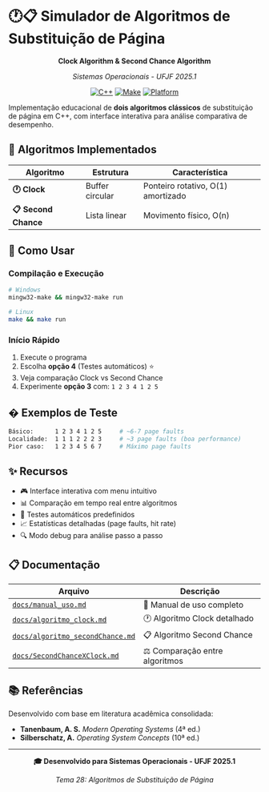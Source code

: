 # 🕐📋 Simulador de Algoritmos de Substituição de Página

<div align="center">

**Clock Algorithm & Second Chance Algorithm**

*Sistemas Operacionais - UFJF 2025.1*

[![C++](https://img.shields.io/badge/C++-11+-blue.svg)](https://isocpp.org/)
[![Make](https://img.shields.io/badge/Build-Make-green.svg)](https://www.gnu.org/software/make/)
[![Platform](https://img.shields.io/badge/Platform-Cross--Platform-orange.svg)](https://github.com/)

</div>

Implementação educacional de **dois algoritmos clássicos** de substituição de página em C++, com interface interativa para análise comparativa de desempenho.

## 🎯 Algoritmos Implementados

| Algoritmo | Estrutura | Característica |
|-----------|-----------|----------------|
| **🕐 Clock** | Buffer circular | Ponteiro rotativo, O(1) amortizado |
| **📋 Second Chance** | Lista linear | Movimento físico, O(n) |

## 🚀 Como Usar

### **Compilação e Execução**
```bash
# Windows
mingw32-make && mingw32-make run

# Linux 
make && make run
```

### **Início Rápido**
1. Execute o programa
2. Escolha **opção 4** (Testes automáticos) ⭐ 
3. Veja comparação Clock vs Second Chance
4. Experimente **opção 3** com: `1 2 3 4 1 2 5`

## � Exemplos de Teste

```bash
Básico:      1 2 3 4 1 2 5     # ~6-7 page faults
Localidade:  1 1 1 2 2 2 3     # ~3 page faults (boa performance)
Pior caso:   1 2 3 4 5 6 7     # Máximo page faults
```

## ✨ Recursos

- 🎮 Interface interativa com menu intuitivo
- 📊 Comparação em tempo real entre algoritmos
- 🧪 Testes automáticos predefinidos
- 📈 Estatísticas detalhadas (page faults, hit rate)
- 🔍 Modo debug para análise passo a passo

## 📋 Documentação

| Arquivo | Descrição |
|---------|-----------|
| [`docs/manual_uso.md`](docs/manual_uso.md) | 📖 Manual de uso completo |
| [`docs/algoritmo_clock.md`](docs/algoritmo_clock.md) | 🕐 Algoritmo Clock detalhado |
| [`docs/algoritmo_secondChance.md`](docs/algoritmo_secondChance.md) | 📋 Algoritmo Second Chance |
| [`docs/SecondChanceXClock.md`](docs/SecondChanceXClock.md) | ⚖️ Comparação entre algoritmos |

## 📚 Referências

Desenvolvido com base em literatura acadêmica consolidada:
- **Tanenbaum, A. S.** *Modern Operating Systems* (4ª ed.)
- **Silberschatz, A.** *Operating System Concepts* (10ª ed.)

---

<div align="center">

**🎓 Desenvolvido para Sistemas Operacionais - UFJF 2025.1**

*Tema 28: Algoritmos de Substituição de Página*

</div>
